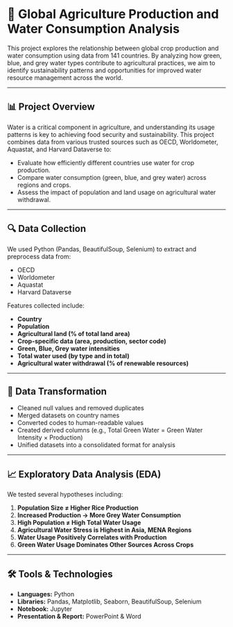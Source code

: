 # 🌾 Global Agriculture Production and Water Consumption Analysis

This project explores the relationship between global crop production and water consumption using data from 141 countries. By analyzing how green, blue, and grey water types contribute to agricultural practices, we aim to identify sustainability patterns and opportunities for improved water resource management across the world.

---

## 📊 Project Overview

Water is a critical component in agriculture, and understanding its usage patterns is key to achieving food security and sustainability. This project combines data from various trusted sources such as OECD, Worldometer, Aquastat, and Harvard Dataverse to:

- Evaluate how efficiently different countries use water for crop production.
- Compare water consumption (green, blue, and grey water) across regions and crops.
- Assess the impact of population and land usage on agricultural water withdrawal.

---

## 🔍 Data Collection

We used Python (Pandas, BeautifulSoup, Selenium) to extract and preprocess data from:

- OECD
- Worldometer
- Aquastat
- Harvard Dataverse

Features collected include:
- **Country**
- **Population**
- **Agricultural land (% of total land area)**
- **Crop-specific data (area, production, sector code)**
- **Green, Blue, Grey water intensities**
- **Total water used (by type and in total)**
- **Agricultural water withdrawal (% of renewable resources)**

---

## 🔧 Data Transformation

- Cleaned null values and removed duplicates
- Merged datasets on country names
- Converted codes to human-readable values
- Created derived columns (e.g., Total Green Water = Green Water Intensity × Production)
- Unified datasets into a consolidated format for analysis

---

## 📈 Exploratory Data Analysis (EDA)

We tested several hypotheses including:

1. **Population Size ≠ Higher Rice Production**
2. **Increased Production → More Grey Water Consumption**
3. **High Population ≠ High Total Water Usage**
4. **Agricultural Water Stress is Highest in Asia, MENA Regions**
5. **Water Usage Positively Correlates with Production**
6. **Green Water Usage Dominates Other Sources Across Crops**

---

## 🛠️ Tools & Technologies

- **Languages:** Python
- **Libraries:** Pandas, Matplotlib, Seaborn, BeautifulSoup, Selenium
- **Notebook:** Jupyter
- **Presentation & Report:** PowerPoint & Word

